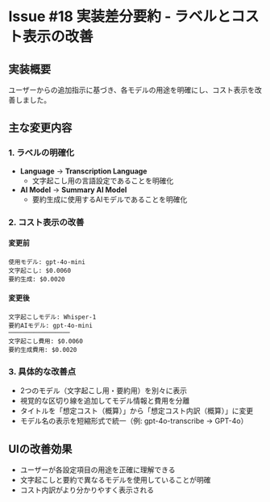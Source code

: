 # Issue #18 実装差分要約 - ラベルとコスト表示の改善

## 実装概要

ユーザーからの追加指示に基づき、各モデルの用途を明確にし、コスト表示を改善しました。

## 主な変更内容

### 1. ラベルの明確化
- **Language** → **Transcription Language**
  - 文字起こし用の言語設定であることを明確化
- **AI Model** → **Summary AI Model**
  - 要約生成に使用するAIモデルであることを明確化

### 2. コスト表示の改善
#### 変更前
```
使用モデル: gpt-4o-mini
文字起こし: $0.0060
要約生成: $0.0020
```

#### 変更後
```
文字起こしモデル: Whisper-1
要約AIモデル: gpt-4o-mini
─────────────────
文字起こし費用: $0.0060
要約生成費用: $0.0020
```

### 3. 具体的な改善点
- 2つのモデル（文字起こし用・要約用）を別々に表示
- 視覚的な区切り線を追加してモデル情報と費用を分離
- タイトルを「想定コスト（概算）」から「想定コスト内訳（概算）」に変更
- モデル名の表示を短縮形式で統一（例: gpt-4o-transcribe → GPT-4o）

## UIの改善効果
- ユーザーが各設定項目の用途を正確に理解できる
- 文字起こしと要約で異なるモデルを使用していることが明確
- コスト内訳がより分かりやすく表示される